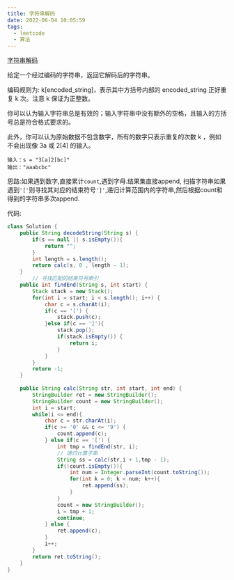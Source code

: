 ```yaml
---
title: 字符串解码
date: 2022-06-04 10:05:59
tags:
  - leetcode
  - 算法
---
```


[字符串解码](https://leetcode.cn/problems/decode-string/)

给定一个经过编码的字符串，返回它解码后的字符串。

编码规则为: k[encoded_string]，表示其中方括号内部的 encoded_string 正好重复 k 次。注意 k 保证为正整数。

你可以认为输入字符串总是有效的；输入字符串中没有额外的空格，且输入的方括号总是符合格式要求的。

此外，你可以认为原始数据不包含数字，所有的数字只表示重复的次数 k ，例如不会出现像 3a 或 2[4] 的输入。

<!--more-->

```
输入：s = "3[a]2[bc]"
输出："aaabcbc"
```

思路:如果遇到数字,直接累计`count`,遇到字母.结果集直接append, 扫描字符串如果遇到`'['`则寻找其对应的结束符号`']'`,递归计算范围内的字符串,然后根据count和得到的字符串多次append.

代码:

```java
class Solution {
    public String decodeString(String s) {
        if(s == null || s.isEmpty()){
            return "";
        }
        int length = s.length();
        return calc(s, 0 , length - 1);
    }
		// 寻找匹配的结束符号索引
    public int findEnd(String s, int start) {
        Stack stack = new Stack();
        for(int i = start; i < s.length(); i++) {
            char c = s.charAt(i);
            if(c == '[') {
                stack.push(c);
            }else if(c == ']'){
                stack.pop();
                if(stack.isEmpty()) {
                    return i;
                }
            }
        }
        return -1;
    }
    
    public String calc(String str, int start, int end) {
        StringBuilder ret = new StringBuilder();
        StringBuilder count = new StringBuilder();
        int i = start;
        while(i <= end){
            char c = str.charAt(i);
            if(c >= '0' && c <= '9') {
                count.append(c);
            } else if(c == '[') {
                int tmp = findEnd(str, i);
                // 递归计算子串
                String ss = calc(str,i + 1,tmp - 1);
                if(!count.isEmpty()){
                    int num = Integer.parseInt(count.toString());
                    for(int k = 0; k < num; k++){
                        ret.append(ss);
                    }
                }
                count = new StringBuilder();
                i = tmp + 1;
                continue;
            } else {
                ret.append(c);
            }
            i++;
        }
        return ret.toString();
    }
}
```

